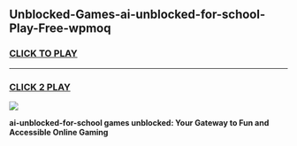 
## Unblocked-Games-ai-unblocked-for-school-Play-Free-wpmoq
<h3>
<a href="https://premium76.site?title=ai-unblocked-for-school&ref=10A">CLICK TO PLAY</a></h3>
<hr>

<h3>
<a href="https://premium76.site?title=ai-unblocked-for-school&ref=10A">CLICK 2 PLAY</a>
  
</h3>

<a href="https://premium76.site?title=ai-unblocked-for-school&ref=10A"><img src="https://clearcache.store/games.png"></a>


**ai-unblocked-for-school games unblocked: Your Gateway to Fun and Accessible Online Gaming**
